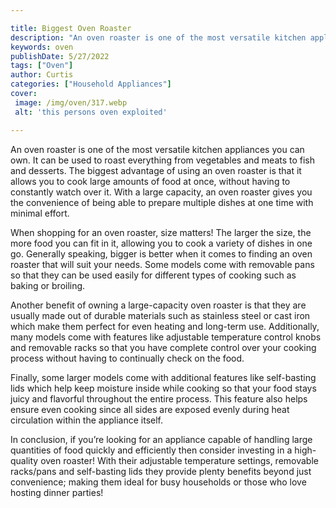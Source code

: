 ```yaml
---

title: Biggest Oven Roaster
description: "An oven roaster is one of the most versatile kitchen appliances you can own. It can be used to roast everything from vegetables an...find out now"
keywords: oven
publishDate: 5/27/2022
tags: ["Oven"]
author: Curtis
categories: ["Household Appliances"]
cover: 
 image: /img/oven/317.webp
 alt: 'this persons oven exploited'

---
```


An oven roaster is one of the most versatile kitchen appliances you can own. It can be used to roast everything from vegetables and meats to fish and desserts. The biggest advantage of using an oven roaster is that it allows you to cook large amounts of food at once, without having to constantly watch over it. With a large capacity, an oven roaster gives you the convenience of being able to prepare multiple dishes at one time with minimal effort.

When shopping for an oven roaster, size matters! The larger the size, the more food you can fit in it, allowing you to cook a variety of dishes in one go. Generally speaking, bigger is better when it comes to finding an oven roaster that will suit your needs. Some models come with removable pans so that they can be used easily for different types of cooking such as baking or broiling. 

Another benefit of owning a large-capacity oven roaster is that they are usually made out of durable materials such as stainless steel or cast iron which make them perfect for even heating and long-term use. Additionally, many models come with features like adjustable temperature control knobs and removable racks so that you have complete control over your cooking process without having to continually check on the food. 

Finally, some larger models come with additional features like self-basting lids which help keep moisture inside while cooking so that your food stays juicy and flavorful throughout the entire process. This feature also helps ensure even cooking since all sides are exposed evenly during heat circulation within the appliance itself. 

In conclusion, if you’re looking for an appliance capable of handling large quantities of food quickly and efficiently then consider investing in a high-quality oven roaster! With their adjustable temperature settings, removable racks/pans and self-basting lids they provide plenty benefits beyond just convenience; making them ideal for busy households or those who love hosting dinner parties!

